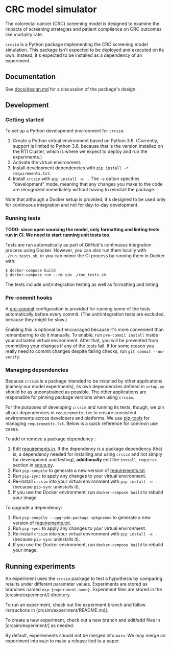# CRC model simulator

The colorectal cancer (CRC) screening model is designed to examine the impacts of screening strategies and patient compliance on CRC outcomes like mortality rate.

`crcsim` is a Python package implementing the CRC screening model simulation. This package isn't expected to be deployed and executed on its own. Instead, it's expected to be installed as a dependency of an experiment.

## Documentation

See [docs/design.md](./docs/design.md) for a discussion of the package's design.

## Development

### Getting started

To set up a Python development environment for `crcsim`:

1. Create a Python virtual environment based on Python 3.6. (Currently, support is limited to Python 3.6, because that is the version installed on the RTI Cluster, which is where we expect to deploy and run the experiments.)
1. Activate the virtual environment.
1. Install development dependencies with `pip install -r requirements.txt`.
1. Install `crcsim` with `pip install -e .`. The `-e` option specifies "development" mode, meaning that any changes you make to the code are recognized immediately without having to reinstall the package.

Note that although a Docker setup is provided, it's designed to be used only for continuous integration and not for day-to-day development.

### Running tests

**TODO: since open sourcing the model, only formatting and linting tests run in CI. We need to start running unit tests too.**

Tests are run automatically as part of GitHub's continuous integration process using Docker. However, you can also run them locally with `./run_tests.sh`, or you can mimic the CI process by running them in Docker with:

 ```
$ docker-compose build
$ docker-compose run --rm sim ./run_tests.sh
 ```

The tests include unit/integration testing as well as formatting and linting.

### Pre-commit hooks

A [pre-commit](https://pre-commit.com) configuration is provided for running some of the tests automatically before every commit. (The unit/integration tests are excluded, because they might be slow.)

Enabling this is optional but encouraged because it's more convenient than remembering to do it manually. To enable, run `pre-commit install` inside your activated virtual environment. After that, you will be prevented from committing your changes if any of the tests fail. If for some reason you really need to commit changes despite failing checks, run `git commit --no-verify`.

### Managing dependencies

Because `crcsim` is a package intended to be installed by other applications (namely our model experiments), its own dependencies defined in `setup.py` should be as unconstrained as possible. The other applications are responsible for pinning package versions when using `crcsim`.

For the purposes of developing `crcsim` and running its tests, though, we pin all our dependencies in `requirements.txt` to ensure consistent environments across developers and platforms. We use [pip-tools](https://github.com/jazzband/pip-tools) for managing `requirements.txt`. Below is a quick reference for common use cases.

To add or remove a package dependency :

1. Edit [requirements.in](./requirements.in). If the dependency is a package dependency (that is, a dependency needed for installing and using `crcsim` and not simply for development and testing), **additionally** edit the `install_requires` section in [setup.py](./setup.py).
1. Run `pip-compile` to generate a new version of [requirements.txt](./requirements.txt).
1. Run `pip-sync` to apply any changes to your virtual environment.
1. Re-install `crcsim` into your virtual environment with `pip install -e .` (because `pip-sync` uninstalls it).
1. If you use the Docker environment, run `docker-compose build` to rebuild your image.

To upgrade a dependency:

1. Run `pip-compile --upgrade-package <pkgname>` to generate a new version of [requirements.txt](./requirements.txt).
1. Run `pip-sync` to apply any changes to your virtual environment.
1. Re-install `crcsim` into your virtual environment with `pip install -e .` (because `pip-sync` uninstalls it).
1. If you use the Docker environment, run `docker-compose build` to rebuild your image.

## Running experiments

An experiment uses the `crcsim` package to test a hypothesis by comparing results under different parameter values. Experiments are stored as branches named `exp-{experiment_name}`. Experiment files are stored in the [crcsim/experiment/] directory.

To run an experiment, check out the experiment branch and follow instructions in [crcsim/experiment/README.md]. 

To create a new experiment, check out a new branch and edit/add files in [crcsim/experiment/] as needed.

By default, experiements should not be merged into `main`. We may merge an experiment into `main` to make a release tied to a paper.
